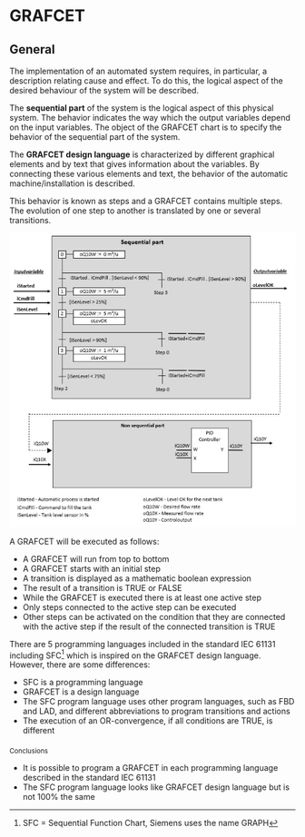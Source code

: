 # GRAFCET
## General
The implementation of an automated system requires, in particular, a description relating cause and effect. To do this, the logical aspect of the desired behaviour of the system will be described.

The **sequential part** of the system is the logical aspect of this physical system. The behavior indicates the way which the output variables depend on the input variables. The object of the GRAFCET chart is to specify the behavior of the sequential part of the system.

The **GRAFCET design language** is characterized by different graphical elements and by text that gives information about the variables. By connecting these various elements and text, the behavior of the automatic machine/installation is described.

This behavior is known as steps and a GRAFCET contains multiple steps. The evolution of one step to another is translated by one or several transitions.

![Sequential process](../Ad04/Images/Sequential_process.jpg)

A GRAFCET will be executed as follows:
-   A GRAFCET will run from top to bottom
-   A GRAFCET starts with an initial step
-   A transition is displayed as a mathematic boolean expression
-   The result of a transition is TRUE or FALSE
-   While the GRAFCET is executed there is at least one active step
-   Only steps connected to the active step can be executed
-   Other steps can be activated on the condition that they are connected with the active step if the result of the connected transition is TRUE

There are 5 programming languages included in the standard IEC 61131 including SFC[^1] which is inspired on the GRAFCET design language. However, there are some differences:
  -   SFC is a programming language
  -   GRAFCET is a design language
  -   The SFC program language uses other program languages, such as FBD and LAD, and different abbreviations to program transitions and actions
  -   The execution of an OR-convergence, if all conditions are TRUE, is  different

[^1]: SFC = Sequential Function Chart, Siemens uses the name GRAPH

<sub>        Conclusions
-	It is possible to program a GRAFCET in each programming language described in the standard IEC 61131
-	The SFC program language looks like GRAFCET design language but is not 100% the same </sub>
